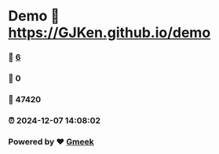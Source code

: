 # Demo :link: https://GJKen.github.io/demo 
### :page_facing_up: [6](https://GJKen.github.io/demo/tag.html) 
### :speech_balloon: 0 
### :hibiscus: 47420 
### :alarm_clock: 2024-12-07 14:08:02 
### Powered by :heart: [Gmeek](https://github.com/Meekdai/Gmeek)
